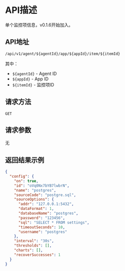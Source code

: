 # API描述
单个监控项信息，v0.1.6开始加入。

## API地址
~~~
/api/v1/agent/${agentId}/app/${appId}/item/${itemId}
~~~
其中：
* `${agentId}` - Agent ID
* `${appId}` - App ID
* `${itemId}` - 监控项ID

## 请求方法
~~~
GET
~~~

## 请求参数
无

## 返回结果示例
~~~json
{
  "config": {
    "on": true,
    "id": "oVq0Nx7bYB7lwbrN",
    "name": "postgres",
    "sourceCode": "postgre.sql",
    "sourceOptions": {
      "addr": "127.0.0.1:5432",
      "dataFormat": 1,
      "databaseName": "postgres",
      "password": "123456",
      "sql": "SELECT * FROM settings",
      "timeoutSeconds": 10,
      "username": "postgres"
    },
    "interval": "30s",
    "thresholds": [],
    "charts": [],
    "recoverSuccesses": 1
  }
}
~~~
